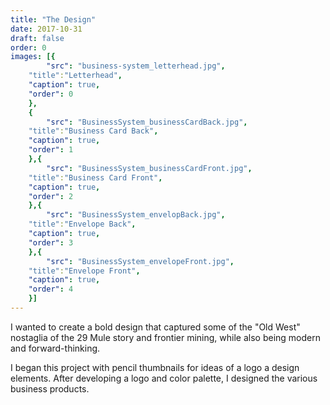 ```yaml
---
title: "The Design"
date: 2017-10-31
draft: false
order: 0
images: [{
        "src": "business-system_letterhead.jpg",
    "title":"Letterhead",
    "caption": true,
    "order": 0
    },
    {
        "src": "BusinessSystem_businessCardBack.jpg",
    "title":"Business Card Back",
    "caption": true,
    "order": 1
    },{
        "src": "BusinessSystem_businessCardFront.jpg",
    "title":"Business Card Front",
    "caption": true,
    "order": 2
    },{
        "src": "BusinessSystem_envelopBack.jpg",
    "title":"Envelope Back",
    "caption": true,
    "order": 3
    },{
        "src": "BusinessSystem_envelopeFront.jpg",
    "title":"Envelope Front",
    "caption": true,
    "order": 4
    }]
---
```

I wanted to create a bold design that captured some of the "Old West" nostaglia of the 29 Mule story and frontier mining, while also being modern and forward-thinking.

I began this project with pencil thumbnails for ideas of a logo a design elements. After developing a logo and color palette, I designed the various business products.